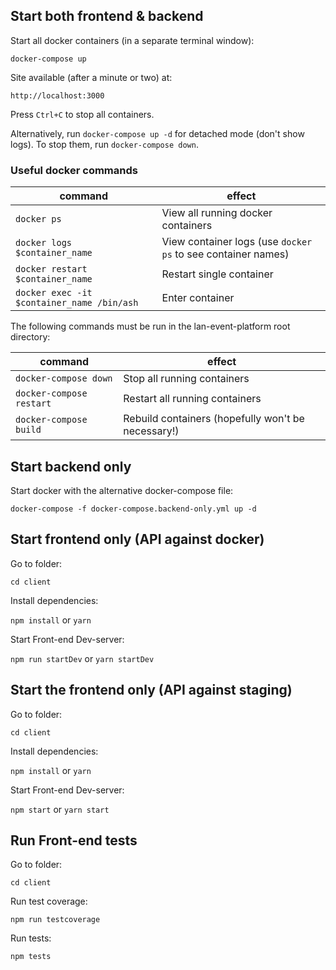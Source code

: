 ## Start both frontend & backend

Start all docker containers (in a separate terminal window):

`docker-compose up`

Site available (after a minute or two) at:

`http://localhost:3000`

Press `Ctrl+C` to stop all containers.

Alternatively, run `docker-compose up -d` for detached mode (don't show logs). To stop them, run `docker-compose down`.

### Useful docker commands

|command|effect|
|-------|------|
|`docker ps`|View all running docker containers|
|`docker logs $container_name`|View container logs (use `docker ps` to see container names)|  
|`docker restart $container_name`|Restart single container|  
|`docker exec -it $container_name /bin/ash`|Enter container|  

The following commands must be run in the lan-event-platform root directory:

|command|effect|
|-------|------|
|`docker-compose down`|Stop all running containers|
|`docker-compose restart`|Restart all running containers|
|`docker-compose build`|Rebuild containers (hopefully won't be necessary!)|

## Start backend only

Start docker with the alternative docker-compose file:

`docker-compose -f docker-compose.backend-only.yml up -d`

## Start frontend only (API against docker)

Go to folder:

`cd client`

Install dependencies:

`npm install` or `yarn`

Start Front-end Dev-server:

`npm run startDev` or `yarn startDev`

## Start the frontend only (API against staging)

Go to folder:

`cd client`

Install dependencies:

`npm install` or `yarn`

Start Front-end Dev-server:

`npm start` or `yarn start`

## Run Front-end tests

Go to folder:

`cd client`

Run test coverage:

`npm run testcoverage`

Run tests:

`npm tests`
